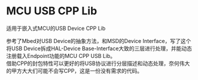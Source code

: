 # MCU USB CPP Lib
适用于嵌入式MCU的USB Device CPP Lib

参考了Mbed对USB Device的抽象方法，和MSD的Device Interface，写了这个将USB Device拆成HAL-Device Base-Interface大致的三层进行处理，并能动态注册载入Endpoint功能的MCU CPP USB Lib。  
借助CPP的封包特性可以更好的将USB协议进行分层描述和动态处理，奈何伟大的甲方大大们可能不会写CPP，这是一份没有需求的代码。
